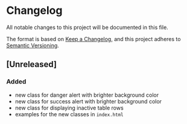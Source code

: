 # Changelog
All notable changes to this project will be documented in this file.

The format is based on [Keep a Changelog](https://keepachangelog.com/en/1.0.0/),
and this project adheres to [Semantic Versioning](https://semver.org/spec/v2.0.0.html).

## [Unreleased]
### Added
- new class for danger alert with brighter background color
- new class for success alert with brighter background color
- new class for displaying inactive table rows
- examples for the new classes in `index.html`